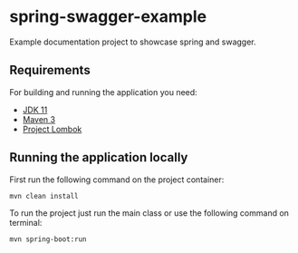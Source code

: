# spring-swagger-example

Example documentation project to showcase spring and swagger.

## Requirements
For building and running the application you need:

- [JDK 11](https://www.oracle.com/technetwork/java/javase/downloads/jdk11-downloads-5066655.html)
- [Maven 3](https://maven.apache.org)
- [Project Lombok](https://projectlombok.org/)

## Running the application locally
First run the following command on the project container:

	mvn clean install

To run the project just run the main class or use the following command on terminal:
    
    mvn spring-boot:run